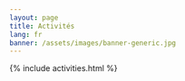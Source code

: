 ```yaml
---
layout: page
title: Activités
lang: fr
banner: /assets/images/banner-generic.jpg
---
```


{% include activities.html %}
